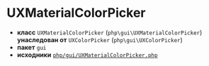 # UXMaterialColorPicker

- **класс** `UXMaterialColorPicker` (`php\gui\UXMaterialColorPicker`) **унаследован от** `UXColorPicker` (`php\gui\UXColorPicker`)
- **пакет** `gui`
- **исходники** [`php/gui/UXMaterialColorPicker.php`](./src/main/resources/JPHP-INF/sdk/php/gui/UXMaterialColorPicker.php)
